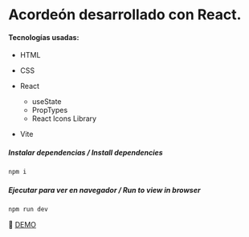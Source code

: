 # Acordeón desarrollado con React.
#### Tecnologías usadas: 
- HTML
- CSS
- React
  - useState
  - PropTypes
  - React Icons Library

- Vite

##### Instalar dependencias / Install dependencies

```javascript
npm i
```

##### Ejecutar para ver en navegador / Run to view in browser

```javascript
npm run dev
```

:link:
[DEMO](https://resenas-reviews.netlify.app/)
